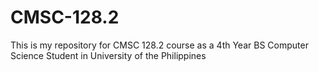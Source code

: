 # CMSC-128.2
 This is my repository for CMSC 128.2 course as a 4th Year BS Computer Science Student in University of the Philippines
